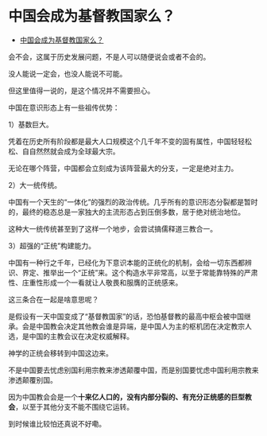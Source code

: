 # 中国会成为基督教国家么？

- [中国会成为基督教国家么？](https://www.zhihu.com/question/20755959/answer/2093808410)
  

会不会，这属于历史发展问题，不是人可以随便说会或者不会的。

没人能说一定会，也没人能说不可能。

但这里值得一说的，是这个情况并不需要担心。

中国在意识形态上有一些祖传优势：

1）基数巨大。

凭着在历史所有阶段都是最大人口规模这个几千年不变的固有属性，中国轻轻松松、自自然然就会成为全球最大宗。

无论在哪个阵营，中国都会立刻成为该阵营最大的分支，一定是绝对主力。

2）大一统传统。

中国有一个天生的“一体化”的强烈的政治传统。几乎所有的意识形态分裂都是暂时的，最终的稳态总是一家独大的主流形态占到压倒多数，居于绝对统治地位。

这种大一统传统甚至到了这样一个地步，会尝试搞儒释道三教合一。

3）超强的“正统”构建能力。

中国有一种行之千年，已经化为下意识本能的正统化的机制，会给一切东西都辨识、界定、推举出一个“正统”来。这个构造水平非常高，以至于常能靠特殊的严肃性、庄重性形成一个一看就让人敬畏和服膺的正统感来。

这三条合在一起是啥意思呢？

是假设有一天中国变成了“基督教国家”的话，恐怕基督教的最高中枢会被中国继承。会是中国教会决定其他教会谁是异端，是中国人为主的枢机团在决定教宗人选，是中国的主教会议在决定权威解释。

神学的正统会移转到中国这边来。

不是中国要去忧虑别国利用宗教来渗透颠覆中国，而是别国要忧虑中国利用宗教来渗透颠覆别国。

因为中国教会会是一个**十来亿人口的，没有内部分裂的、有充分正统感的巨型教会**，以至于其他分支不能不围绕它运转。

到时候谁比较怕还真说不好嘞。